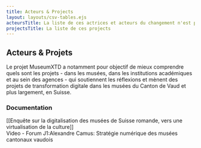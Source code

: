 ```yaml
---
title: Acteurs & Projects
layout: layouts/csv-tables.ejs
acteursTitle: La liste de ces actrices et acteurs du changement n'est pas exhaustive. Vous pouvez nous contacter pour ajouter vos projets et références.
projectsTitle: La liste de ces projects
---
```


## Acteurs & Projets
Le projet MuseumXTD a notamment pour objectif de mieux comprendre quels sont les projets - dans les musées, dans les institutions académiques et au sein des agences - qui soutiennent les réflexions et mènent des projets de transformation digitale dans les musées du Canton de Vaud et plus largement, en Suisse.

### Documentation
[[Enquête sur la digitalisation des musées de Suisse romande, vers une virtualisation de la culture]]  
Video - Forum J1:Alexandre Camus: Stratégie numérique des musées cantonaux vaudois

